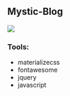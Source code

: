 ## Mystic-Blog
![](https://i.ytimg.com/vi/cyOK47elmjw/maxresdefault.jpg)

### Tools:
* materializecss
* fontawesome
* jquery
* javascript
